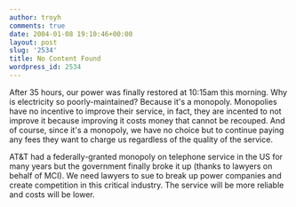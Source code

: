 ```yaml
---
author: troyh
comments: true
date: 2004-01-08 19:10:46+00:00
layout: post
slug: '2534'
title: No Content Found
wordpress_id: 2534
---
```


After 35 hours, our power was finally restored at 10:15am this morning. Why is electricity so poorly-maintained? Because it's a monopoly. Monopolies have no incentive to improve their service, in fact, they are incented to not improve it because improving it costs money that cannot be recouped. And of course, since it's a monopoly, we have no choice but to continue paying any fees they want to charge us regardless of the quality of the service.

AT&T had a federally-granted monopoly on telephone service in the US for many years but the government finally broke it up (thanks to lawyers on behalf of MCI). We need lawyers to sue to break up power companies and create competition in this critical industry. The service will be more reliable and costs will be lower.
